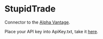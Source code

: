# StupidTrade
Connector to the [Alpha Vantage](https://www.alphavantage.co/documentation).

Place your API key into ApiKey.txt, take it [here](https://www.alphavantage.co/support/#api-key).
